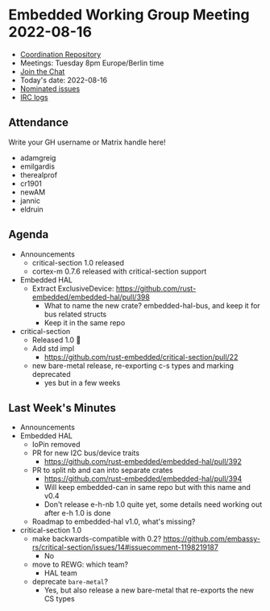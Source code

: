 # Embedded Working Group Meeting 2022-08-16

* [Coordination Repository]
* Meetings: Tuesday 8pm Europe/Berlin time
* [Join the Chat]
* Today's date: 2022-08-16
* [Nominated issues](https://github.com/search?q=org%3Arust-embedded+label%3Anominated+is%3Aopen&type=Issues)
* [IRC logs]

[Coordination Repository]: https://github.com/rust-embedded/wg
[Join the Chat]: https://riot.im/app/#/room/#rust-embedded:matrix.org
[IRC logs]: https://libera.irclog.whitequark.org/rust-embedded/2022-08-16

## Attendance

Write your GH username or Matrix handle here!

* adamgreig
* emilgardis
* therealprof
* cr1901
* newAM
* jannic
* eldruin

## Agenda

* Announcements
    * critical-section 1.0 released
    * cortex-m 0.7.6 released with critical-section support
* Embedded HAL
    * Extract ExclusiveDevice: https://github.com/rust-embedded/embedded-hal/pull/398
        * What to name the new crate? embedded-hal-bus, and keep it for bus related structs
        * Keep it in the same repo
* critical-section
    * Released 1.0 :tada:
    * Add std impl
        * https://github.com/rust-embedded/critical-section/pull/22
    * new bare-metal release, re-exporting c-s types and marking deprecated
        * yes but in a few weeks

## Last Week's Minutes

* Announcements
* Embedded HAL
    * IoPin removed
    * PR for new I2C bus/device traits
        * https://github.com/rust-embedded/embedded-hal/pull/392
    * PR to split nb and can into separate crates
        * https://github.com/rust-embedded/embedded-hal/pull/394
        * Will keep embedded-can in same repo but with this name and v0.4
        * Don't release e-h-nb 1.0 quite yet, some details need working out after e-h 1.0 is done
    * Roadmap to embedded-hal v1.0, what's missing?
* critical-section 1.0
    * make backwards-compatible with 0.2? https://github.com/embassy-rs/critical-section/issues/14#issuecomment-1198219187
        * No
    * move to REWG: which team?
        * HAL team
    * deprecate `bare-metal`?
        * Yes, but also release a new bare-metal that re-exports the new CS types
